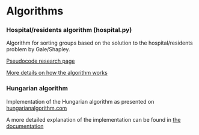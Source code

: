 # Algorithms

### Hospital/residents algorithm (hospital.py)
Algorithm for sorting groups based on the solution to the hospital/residents problem by Gale/Shapley. 

[Pseudocode research page](http://eprints.gla.ac.uk/115765/1/115765.pdf)

[More details on how the algorithm works](https://matching.readthedocs.io/en/latest/discussion/hospital_resident/)


### Hungarian algorithm
Implementation of the Hungarian algorithm as presented on [hungarianalgorithm.com](https://www.hungarianalgorithm.com)

A more detailed explanation of the implementation can be found in [the documentation](https://github.com/piryopt/pienryhmien-optimointi/blob/main/documentation/hungarian.md)